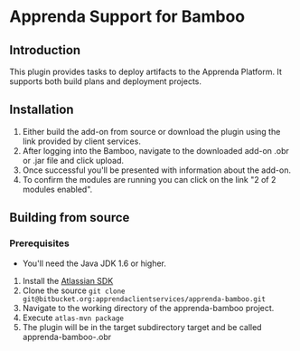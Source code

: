 # Apprenda Support for Bamboo

## Introduction
This plugin provides tasks to deploy artifacts to the Apprenda Platform.
It supports both build plans and deployment projects.

## Installation
1. Either build the add-on from source or download the plugin using the link provided by client services.
2. After logging into the Bamboo, navigate to the downloaded add-on .obr or .jar file and click upload.
3. Once successful you'll be presented with information about the add-on.
4. To confirm the modules are running you can click on the link "2 of 2 modules enabled".

## Building from source
### Prerequisites
* You'll need the Java JDK 1.6 or higher.
1. Install the [Atlassian SDK](https://developer.atlassian.com/docs/getting-started)
2. Clone the source 
`git clone git@bitbucket.org:apprendaclientservices/apprenda-bamboo.git`
3. Navigate to the working directory of the apprenda-bamboo project.
4. Execute `atlas-mvn package`
5. The plugin will be in the target subdirectory target and be called apprenda-bamboo-<version number>.obr